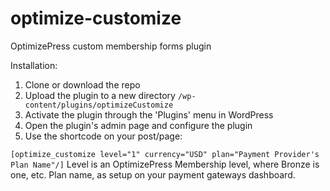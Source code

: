 # optimize-customize
OptimizePress custom membership forms plugin

Installation:

1. Clone or download the repo
2. Upload the plugin to a new  directory `/wp-content/plugins/optimizeCustomize`
3. Activate the plugin through the 'Plugins' menu in WordPress
4. Open the plugin's admin page and configure the plugin
5. Use the shortcode on your post/page: 

`[optimize_customize level="1" currency="USD" plan="Payment Provider's Plan Name"/]`
Level is an OptimizePress Membership level, where Bronze is one, etc.
Plan name, as setup on your payment gateways dashboard.
